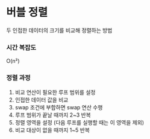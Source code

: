 # 버블 정렬

두 인접한 데이터의 크기를 비교해 정렬하는 방법

### 시간 복잡도

O(n²)

### 정렬 과정

1. 비교 연산이 필요한 루프 범위를 설정
2. 인접한 데이터 값을 비교
3. swap 조건에 부합하면 swap 연산 수행
4. 루프 범위가 끝날 때까지 2~3 반복
5. 정렬 영역을 설정 (다음 루프를 실행할 때는 이 영역을 제외)
6. 비교 대상이 없을 때까지 1~5 반복